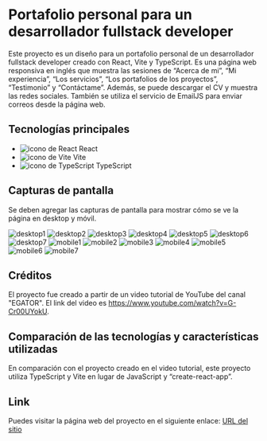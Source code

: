 # Portafolio personal para un desarrollador fullstack developer

Este proyecto es un diseño para un portafolio personal de un desarrollador fullstack developer creado con React, Vite y TypeScript. Es una página web responsiva en inglés que muestra las sesiones de “Acerca de mi”, “Mi experiencia”, “Los servicios”, “Los portafolios de los proyectos”, “Testimonio” y “Contáctame”. Además, se puede descargar el CV y muestra las redes sociales. También se utiliza el servicio de EmailJS para enviar correos desde la página web.

## Tecnologías principales
- ![icono de React](https://res.cloudinary.com/dyvccdkkl/image/upload/v1675896866/Iconos/React_yhyy73.png) React  
- ![icono de Vite](https://res.cloudinary.com/dyvccdkkl/image/upload/v1675896866/Iconos/Vite_tm7cm3.png) Vite  
- ![icono de TypeScript](https://res.cloudinary.com/dyvccdkkl/image/upload/v1675896866/Iconos/Typescript_fz9cmf.png) TypeScript  

## Capturas de pantalla
Se deben agregar las capturas de pantalla para mostrar cómo se ve la página en desktop y móvil.

![desktop1](./src/assets/screenshots/Desktop1.jpg)
![desktop2](./src/assets/screenshots/Desktop2.jpg)
![desktop3](./src/assets/screenshots/Desktop3.jpg)
![desktop4](./src/assets/screenshots/Desktop4.jpg)
![desktop5](./src/assets/screenshots/Desktop5.jpg)
![desktop6](./src/assets/screenshots/Desktop6.jpg)
![desktop7](./src/assets/screenshots/Desktop7.jpg)
![mobile1](./src/assets/screenshots/Mobile1.png)
![mobile2](./src/assets/screenshots/Mobile2.png)
![mobile3](./src/assets/screenshots/Mobile3.png)
![mobile4](./src/assets/screenshots/Mobile4.png)
![mobile5](./src/assets/screenshots/Mobile5.png)
![mobile6](./src/assets/screenshots/Mobile6.png)
![mobile7](./src/assets/screenshots/Mobile7.png)

## Créditos
El proyecto fue creado a partir de un video tutorial de YouTube del canal "EGATOR". El link del video es https://www.youtube.com/watch?v=G-Cr00UYokU.

## Comparación de las tecnologías y características utilizadas
En comparación con el proyecto creado en el video tutorial, este proyecto utiliza TypeScript y Vite en lugar de JavaScript y “create-react-app”.

## Link
Puedes visitar la página web del proyecto en el siguiente enlace: [URL del sitio](https://1-porfolio-yha.netlify.app/)
